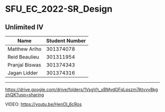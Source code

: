 # SFU_EC_2022-SR_Design

## Unlimited IV

| Name           | Student Number |
| -------------- | -------------- |
| Matthew Ariho  |   301374078    |
| Reid Beaulieu  |   301311954    |
| Pranjal Biswas |   301374343    |
| Jagan Lidder   |   301374316    |
-----------------------------------------
https://drive.google.com/drive/folders/1VsgVh_xBMydGFqLpszm7Atvvy8kgzhQK?usp=sharing

VIDEO: https://youtu.be/HenOI_6cRos
